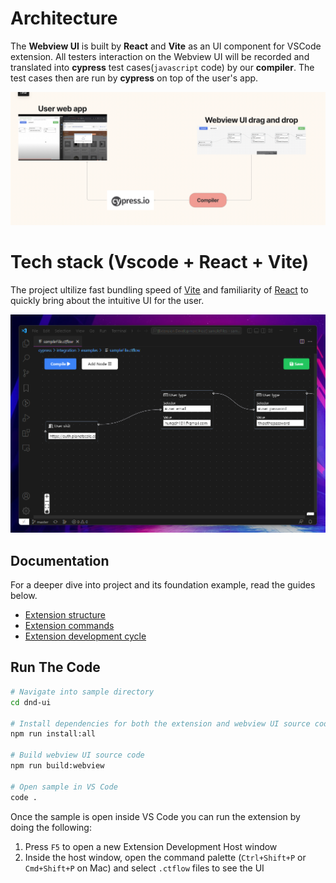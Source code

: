 # Architecture
The **Webview UI** is built by **React** and **Vite** as an UI component for VSCode extension. All testers interaction on the Webview UI will be recorded and translated into **cypress** test cases(`javascript` code) by our **compiler**. The test cases then are run by **cypress** on top of the user's app.

![Architect](./assets/architect.png)
# Tech stack (Vscode + React + Vite)

The project ultilize fast bundling speed of [Vite](https://vitejs.dev/) and familiarity of [React](https://reactjs.org/) to quickly bring about the intuitive UI for the user. 

![A screenshot of the sample extension.](./assets/codeless-testing.png)

## Documentation

For a deeper dive into project and its foundation example, read the guides below.

- [Extension structure](./docs/extension-structure.md)
- [Extension commands](./docs/extension-commands.md)
- [Extension development cycle](./docs/extension-development-cycle.md)

## Run The Code

```bash
# Navigate into sample directory
cd dnd-ui

# Install dependencies for both the extension and webview UI source code
npm run install:all

# Build webview UI source code
npm run build:webview

# Open sample in VS Code
code .
```

Once the sample is open inside VS Code you can run the extension by doing the following:

1. Press `F5` to open a new Extension Development Host window
2. Inside the host window, open the command palette (`Ctrl+Shift+P` or `Cmd+Shift+P` on Mac) and select `.ctflow` files to see the UI